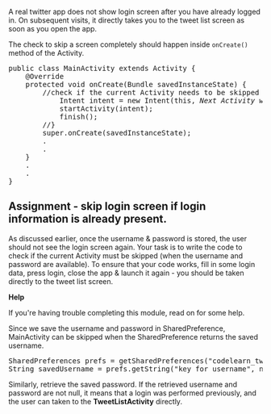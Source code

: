 
A real twitter app does not show login screen after you have already logged in. On subsequent visits, it directly takes you to the tweet list screen as soon as you open the app.

The check to skip a screen completely should happen inside `onCreate()` method of the Activity.

<pre>
public class MainActivity extends Activity {
	@Override
	protected void onCreate(Bundle savedInstanceState) {
		<span class="highlight">//check if the current Activity needs to be skipped {
		    Intent intent = new Intent(this, <i>Next Activity where the user should go</i>.class);
	        startActivity(intent);
		    finish();
		//}</span>
		super.onCreate(savedInstanceState);	
		.
		.
	}
	.
	.
}
</pre>

## Assignment - skip login screen if login information is already present.

As discussed earlier, once the username & password is stored, the user should not see the login screen again. Your task is to write the code to check if the current Activity must be skipped (when the username and password are available). To ensure that your code works, fill in some login data, press login, close the app & launch it again - you should be taken directly to the tweet list screen.

**Help**

If you're having trouble completing this module, read on for some help.

Since we save the username and password in SharedPreference, MainActivity can be skipped when the SharedPreference returns the saved username.
<pre>
SharedPreferences prefs = getSharedPreferences("codelearn_twitter", MODE_PRIVATE);
String savedUsername = prefs.getString("key_for_username", null);
</pre>

Similarly, retrieve the saved password. If the retrieved username and password are not null, it means that a login was performed previously, and the user can taken to the **TweetListActivity** directly.
